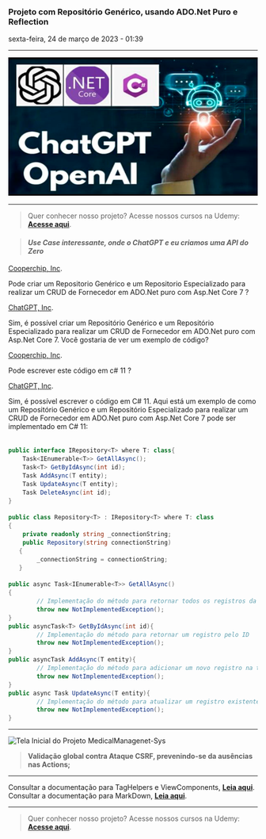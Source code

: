 
### Projeto com Repositório Genérico, usando ADO.Net Puro e Reflection
sexta-feira, 24 de março de 2023 - 01:39

---

![ADO Puro com ChatGPT - by: Cooperchip, Inc](https://github.com/carlosItDevelop/ADO.Net-Puro-Com-ChatCPT/blob/main/imgs/capa-post.png "ADO Puro com ChatGPT - by: Cooperchip, Inc")

---

> Quer conhecer nosso projeto? Acesse nossos cursos na Udemy:  **[Acesse aqui](https://www.udemy.com/user/carlos-alberto-dos-santos-34/)**.


> #### *Use Case interessante, onde o ChatGPT e eu criamos uma API do Zero*


[Cooperchip, Inc](https://github.com/carlosItDevelop/ADO.Net-Puro-Com-ChatCPT/blob/main/imgs/carlos.cooperchip.png).

Pode criar um Repositorio Genérico e um Repositorio Especializado para realizar um CRUD de Fornecedor em ADO.Net puro com Asp.Net Core 7 ?

[ChatGPT, Inc](https://github.com/carlosItDevelop/ADO.Net-Puro-Com-ChatCPT/blob/main/imgs/chat-gpt.png).

Sim, é possível criar um Repositório Genérico e um Repositório Especializado para realizar um CRUD de Fornecedor em ADO.Net puro com Asp.Net Core 7. Você gostaria de ver um exemplo de código?

[Cooperchip, Inc](https://github.com/carlosItDevelop/ADO.Net-Puro-Com-ChatCPT/blob/main/imgs/carlos.cooperchip.png).

Pode escrever este código em c# 11 ?

[ChatGPT, Inc](https://github.com/carlosItDevelop/ADO.Net-Puro-Com-ChatCPT/blob/main/imgs/chat-gpt.png).

Sim, é possível escrever o código em C# 11. Aqui está um exemplo de como um Repositório Genérico e um Repositório Especializado para realizar um CRUD de Fornecedor em ADO.Net puro com Asp.Net Core 7 pode ser implementado em C# 11:

```csharp

public interface IRepository<T> where T: class{
    Task<IEnumerable<T>> GetAllAsync();
    Task<T> GetByIdAsync(int id);
    Task AddAsync(T entity);
    Task UpdateAsync(T entity);
    Task DeleteAsync(int id);
}

public class Repository<T> : IRepository<T> where T: class
{
    private readonly string _connectionString;
    public Repository(string connectionString)
   {
        _connectionString = connectionString;
   }

public async Task<IEnumerable<T>> GetAllAsync()
{
        // Implementação do método para retornar todos os registros da tabela
        throw new NotImplementedException();
}
public asyncTask<T> GetByIdAsync(int id){
        // Implementação do método para retornar um registro pelo ID
        throw new NotImplementedException();
}
public asyncTask AddAsync(T entity){
        // Implementação do método para adicionar um novo registro na tabela
        throw new NotImplementedException();
}
public async Task UpdateAsync(T entity){
        // Implementação do método para atualizar um registro existente na tabela
        throw new NotImplementedException();
}

```


---

![Tela Inicial do Projeto MedicalManagenet-Sys](https://user-images.githubusercontent.com/1213751/71663844-87052780-2d35-11ea-95c0-623a74885ebc.png "Antes do Dashboard")


> __Validação global contra Ataque CSRF, prevenindo-se da ausências nas Actions;__



---

Consultar a documentação para TagHelpers e ViewComponents, **[Leia aqui](https://docs.microsoft.com/pt-br/)**.
Consultar a documentação para MarkDown, **[Leia aqui](http://daringfireball.net/projects/markdown/basics)**.

---

> Quer conhecer nosso projeto? Acesse nossos cursos na Udemy:  **[Acesse aqui](https://www.udemy.com/user/carlos-alberto-dos-santos-34/)**.


	